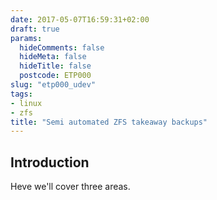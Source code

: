 ```yaml
---
date: 2017-05-07T16:59:31+02:00
draft: true
params:
  hideComments: false
  hideMeta: false
  hideTitle: false
  postcode: ETP000
slug: "etp000_udev"
tags:
- linux
- zfs
title: "Semi automated ZFS takeaway backups"
---
```


## Introduction

Heve we'll cover three areas.

